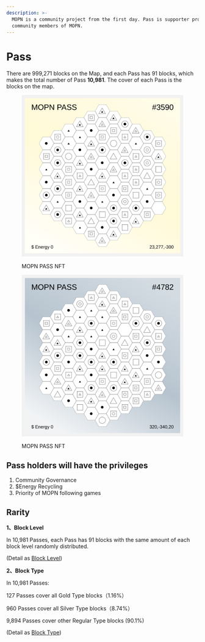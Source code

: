 ```yaml
---
description: >-
  MOPN is a community project from the first day. Pass is supporter proof for
  community members of MOPN.
---
```


# Pass

There are 999,271 blocks on the Map, and each Pass has 91 blocks, which makes the total number of Pass **10,981**. The cover of each Pass is the blocks on the map.

<div>

<figure><img src="../../.gitbook/assets/PASS2.svg" alt=""><figcaption><p>MOPN PASS NFT</p></figcaption></figure>

 

<figure><img src="../../.gitbook/assets/PASS3.svg" alt=""><figcaption><p>MOPN PASS NFT</p></figcaption></figure>

</div>

## Pass holders will have the privileges

1. Community Governance
2. $Energy Recycling
3. Priority of MOPN following games

## Rarity

&#x20;**1、Block Level**

In 10,981 Passes, each Pass has 91 blocks with the same amount of each block level randomly distributed. &#x20;

(Detail as [Block Level](../usdenergy/block-level.md))

&#x20;**2、Block Type**

In 10,981 Passes: &#x20;

127 Passes cover all Gold Type blocks（1.16%） &#x20;

960 Passes cover all Silver Type blocks（8.74%） &#x20;

9,894 Passes cover other Regular Type blocks (90.1%)&#x20;

&#x20;(Detail as [Block Type](../usdenergy/block-type.md))
